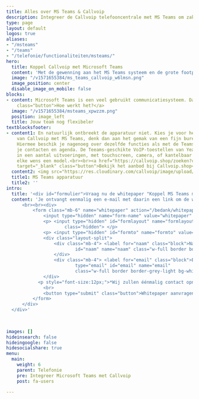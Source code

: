```yaml
---
title: Alles over MS Teams & Callvoip
description: Integreer de Callvoip telefooncentrale met MS Teams om zakelijk zakelijk in- en uit te bellen via Microsoft teams. Download de whitepaper voor meer informatie.
type: page
layout: default
logos: true
aliases:
- "/msteams"
- "/teams"
- "/telefonie/functionaliteiten/msteams/"
hero:
  title: Koppel Callvoip met Microsoft Teams
  content: 'Met de gewenning aan het MS Teams systeem en de grote footprint van Microsoft is het niet onlogisch dat bedrijven zoeken naar een <b>integratie</b> van hun vaste zakelijke <b>telefonie</b> met Microsoft Teams.<br><br>Maar wat komt er allemaal bij kijken? Hoeveel tijd kost het om een koppeling te maken? En hoe ziet de integratie er dan uit?<br><br>Om antwoord te geven op deze vragen hebben we een whitepaper geschreven. Deze whitepaper is bedoeld voor iedereen die geïnteresseerd is een verrijking van MS Teams met een zakelijk telefoonnummer.<br><br><a href="#formulier" class="button">MS Teams Whitepaper aanvragen</a>'
  image: "/v1571655384/ms_teams_callvoip_w6lmsn.png"
  image_position: center
  disable_image_on_mobile: false
blocks:
- content: Microsoft Teams is een veel gebruikt communicatiesysteem. Daarnaast kan MS Teams gebruikt worden op elke PC, Mac of mobiel apparaat, en dat voegt flexibiliteit en plaats-onafhankelijkheid toe aan jouw team. Iedereen kan nu nog eenvoudiger inkomend en uitgaand zakelijk bellen met de koppeling tussen MS Teams en de callvoip telefooncentrale- waar dan ook en met welke apparatuur dan ook.<br><br><a href="https://www.callvoip.nl/marketplace/teams/"
    class="button">Hoe werkt het?</a>
  image: "/v1571655384/msteams_xpwzzm.png"
  position: image_left
  title: Jouw team nog flexibeler
textblocksfooter:
- content1: En natuurlijk ontbreekt de apparatuur niet. Kies je voor het integreren
    van Callvoip met MS Teams, denk dan aan het gemak van een fijn bureautoestel.
    Hiermee beschik je nagenoeg over dezelfde functies als met de Teams app, zoals
    je contacten en agenda. De Teeams-geschikte VoIP-toestellen van Yealink zijn er
    in een aantal uitvoeringen, met touchscreen, camera, of kantelbaar display. Voor
    elke wens een model.<br><br><a href="https://callvoip.shop/zoeken?controller=search&orderby=position&orderway=desc&search_query=teams"
    target="_blank" class="button">Bekijk het aanbod bij Callvoip.shop</a>
  content2: <img src="https://res.cloudinary.com/callvoip/image/upload/c_limit,h_512,w_512/v1593694950/MSteams_beeuzx.png">
  title1: MS Teams apparatuur
  title2: ''
intro:
  title: '<div id="formulier">Vraag nu de whitepaper "Koppel MS Teams met Callvoip" aan</div>'
  content: 'Je ontvangt eenmalig een e-mail met daarin een link om de whitepaper te downloaden.
      <br><br><div>
          <form class="mb-6" name="whitepaper" action="/bedank/whitepaper/" accept-charset="UTF-8" method="POST" data-netlify="true">
              <input type="hidden" name="form-name" value="whitepaper" />
              <p> <input type="hidden" id="formlayout" name="formlayout" value="d-8b49c21d95ab4559a59613773a179695"
                      class="hidden"> </p>
              <p> <input type="hidden" id="formto" name="formto" value="offerte" class="hidden"> </p>
              <div class="layout-split">
                  <div class="mb-4"> <label for="naam" class="block">Naam</label> <input type="text"
                          id="naam" name="naam" class="w-full border border-grey-light bg-white px-3 py-2 text-base">
                  </div>
                  <div class="mb-4"> <label for="email" class="block">Email <span class="text-red">*</span></label> <input
                          type="email" id="email" name="email"
                          class="w-full border border-grey-light bg-white px-3 py-2 text-base" required=""> </div>
              </div>
            <p style="font-size:12px;">*Wij zullen éénmalig contact opnemen via e-mail voor terugkoppeling over de whitepaper.</p>
              <br>
              <button type="submit" class="button">Whitepaper aanvragen</button>
          </form>
      </div>
  </div>'
 

 
images: []
hideinsearch: false
hideingoogle: false
hidesocialshare: true
menu:
  main:
    weight: 6
    parent: Telefonie
    pre: Integreer Microsoft Teams met Callvoip
    post: fa-users

---
```

